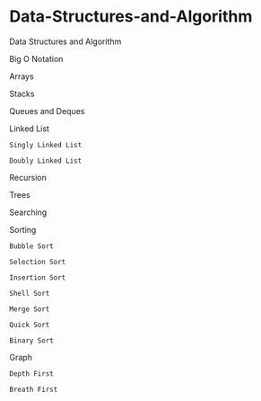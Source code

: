 # Data-Structures-and-Algorithm
Data Structures and Algorithm


Big O Notation

Arrays

Stacks

Queues and Deques

Linked List 

	Singly Linked List 
	
	Doubly Linked List
	
Recursion

Trees

Searching

Sorting

	Bubble Sort
	
	Selection Sort
	
	Insertion Sort
	
	Shell Sort
	
	Merge Sort
	
	Quick Sort
	
	Binary Sort
	
	
Graph

	Depth First
	
	Breath First
	
